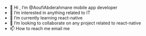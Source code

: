 - 👋 Hi ,  I’m @AoufiAbderahmane mobile app developer
- 👀 I’m interested in anything related to IT
- 🌱 I’m currently learning react-native
- 💞️ I’m looking to collaborate on any project related to react-native
- 📫 How to reach me email me
<!---
AoufiAbderahmane/AoufiAbderahmane is a ✨ special ✨ repository because its `README.md` (this file) appears on your GitHub profile.
You can click the Preview link to take a look at your changes.
--->
